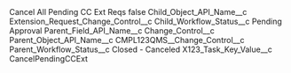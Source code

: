 <?xml version="1.0" encoding="UTF-8"?>
<CustomMetadata xmlns="http://soap.sforce.com/2006/04/metadata" xmlns:xsi="http://www.w3.org/2001/XMLSchema-instance" xmlns:xsd="http://www.w3.org/2001/XMLSchema">
    <label>Cancel All Pending CC Ext Reqs</label>
    <protected>false</protected>
    <values>
        <field>Child_Object_API_Name__c</field>
        <value xsi:type="xsd:string">Extension_Request_Change_Control__c</value>
    </values>
    <values>
        <field>Child_Workflow_Status__c</field>
        <value xsi:type="xsd:string">Pending Approval</value>
    </values>
    <values>
        <field>Parent_Field_API_Name__c</field>
        <value xsi:type="xsd:string">Change_Control__c</value>
    </values>
    <values>
        <field>Parent_Object_API_Name__c</field>
        <value xsi:type="xsd:string">CMPL123QMS__Change_Control__c</value>
    </values>
    <values>
        <field>Parent_Workflow_Status__c</field>
        <value xsi:type="xsd:string">Closed - Canceled</value>
    </values>
    <values>
        <field>X123_Task_Key_Value__c</field>
        <value xsi:type="xsd:string">CancelPendingCCExt</value>
    </values>
</CustomMetadata>
